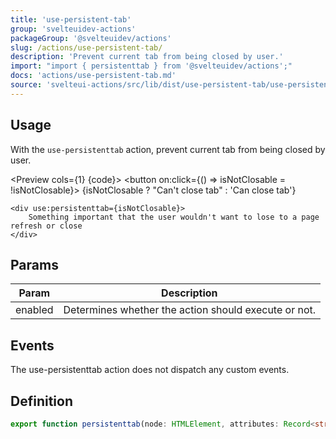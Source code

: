 ```yaml
---
title: 'use-persistent-tab'
group: 'svelteuidev-actions'
packageGroup: '@svelteuidev/actions'
slug: /actions/use-persistent-tab/
description: 'Prevent current tab from being closed by user.'
import: "import { persistenttab } from '@svelteuidev/actions';"
docs: 'actions/use-persistent-tab.md'
source: 'svelteui-actions/src/lib/dist/use-persistent-tab/use-persistent-tab.ts'
---
```


<script>
    import { persistenttab } from '@svelteuidev/actions';
    import { Heading, Preview } from 'components';

    let isNotClosable = false;

    const code = `
    <script>
        import { persistenttab } from '@svelteuidev/actions'

        let isNotClosable = false;
    <\/script>
    
    <button on:click={() => isNotClosable = !isNotClosable}>
       {isNotClosable ? "Can't close tab" : 'Can close tab'}
    <\/button>

    <div use:persistenttab={isNotClosable}>
        Something important that the user wouldn't want to lose to a page refresh or close
    <\/div>
    `
</script>

<Heading />

## Usage

With the `use-persistenttab` action, prevent current tab from being closed by user.

<Preview cols={1} {code}>
    <button on:click={() => isNotClosable = !isNotClosable}>
       {isNotClosable ? "Can't close tab" : 'Can close tab'}
    </button>

    <div use:persistenttab={isNotClosable}>
        Something important that the user wouldn't want to lose to a page refresh or close
    </div>
</Preview>

## Params

| Param   | Description                                          |
| ------- | ---------------------------------------------------- |
| enabled | Determines whether the action should execute or not. |

## Events

The use-persistenttab action does not dispatch any custom events.

## Definition

```ts
export function persistenttab(node: HTMLElement, attributes: Record<string, number | string>): ReturnType<Action>;
```
